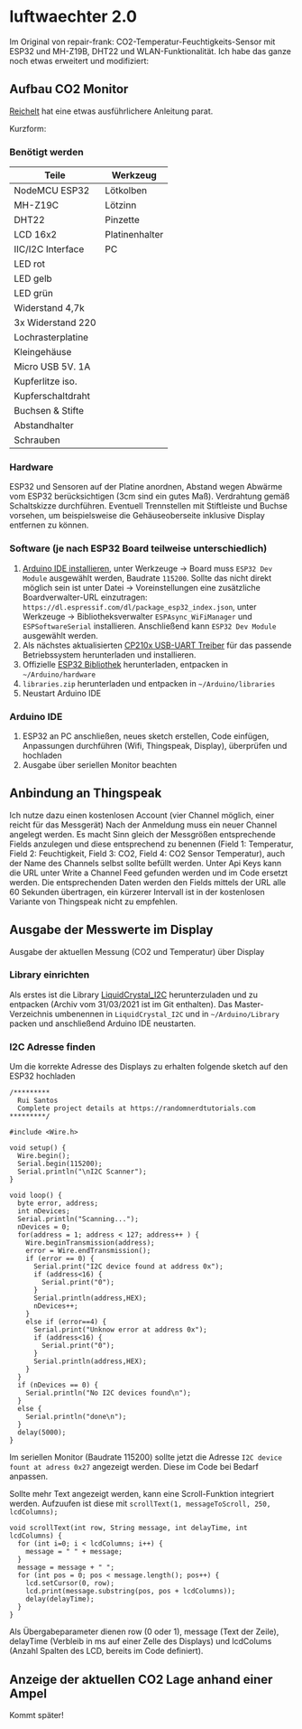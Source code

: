 # luftwaechter 2.0
Im Original von repair-frank: CO2-Temperatur-Feuchtigkeits-Sensor mit ESP32 und MH-Z19B, DHT22 und WLAN-Funktionalität. Ich habe das ganze noch etwas erweitert und modifiziert:
## Aufbau CO2 Monitor
[Reichelt](https://www.reichelt.de/magazin/reichelt-magazin/co2-messgeraet-einfach-und-guenstig-selber-bauen/) hat eine etwas ausführlichere Anleitung parat.

Kurzform:
### Benötigt werden
| Teile             | Werkzeug          |
| ----------------- | ----------------- |
| NodeMCU ESP32     | Lötkolben         |
| MH-Z19C           | Lötzinn           |
| DHT22             | Pinzette          |
| LCD 16x2          | Platinenhalter    |
| IIC/I2C Interface | PC                |
| LED rot           |
| LED gelb          |
| LED grün          |
| Widerstand 4,7k   |
| 3x Widerstand 220 |
| Lochrasterplatine |
| Kleingehäuse      |
| Micro USB 5V. 1A  |
| Kupferlitze iso.  |
| Kupferschaltdraht |
| Buchsen & Stifte  |
| Abstandhalter     |
| Schrauben         |
### Hardware
ESP32 und Sensoren auf der Platine anordnen, Abstand wegen Abwärme vom ESP32 berücksichtigen (3cm sind ein gutes Maß). Verdrahtung gemäß Schaltskizze durchführen. Eventuell Trennstellen mit Stiftleiste und Buchse vorsehen, um beispielsweise die Gehäuseoberseite inklusive Display entfernen zu können.
### Software (je nach ESP32 Board teilweise unterschiedlich)
1. [Arduino IDE installieren](https://www.arduino.cc/en/software), unter Werkzeuge -> Board muss `ESP32 Dev Module` ausgewählt werden, Baudrate `115200`. Sollte das nicht direkt möglich sein ist unter Datei -> Voreinstellungen eine zusätzliche Boardverwalter-URL einzutragen: `https://dl.espressif.com/dl/package_esp32_index.json`, unter Werkzeuge -> Bibliotheksverwalter `ESPAsync_WiFiManager` und `ESPSoftwareSerial` installieren. Anschließend kann `ESP32 Dev Module` ausgewählt werden.
2. Als nächstes aktualisierten [CP210x USB-UART Treiber](https://www.silabs.com/products/development-tools/software/usb-to-uart-bridge-vcp-drivers) für das passende Betriebssystem herunterladen und installieren. 
3. Offizielle [ESP32 Bibliothek](https://github.com/espressif/arduino-esp32) herunterladen, entpacken in `~/Arduino/hardware`
4. `libraries.zip` herunterladen und entpacken in `~/Arduino/libraries`
5. Neustart Arduino IDE
### Arduino IDE
1. ESP32 an PC anschließen, neues sketch erstellen, Code einfügen, Anpassungen durchführen (Wifi, Thingspeak, Display), überprüfen und hochladen
2. Ausgabe über seriellen Monitor beachten

## Anbindung an Thingspeak
Ich nutze dazu einen kostenlosen Account (vier Channel möglich, einer reicht für das Messgerät)
Nach der Anmeldung muss ein neuer Channel angelegt werden. Es macht Sinn gleich der Messgrößen entsprechende Fields anzulegen und diese entsprechend zu benennen (Field 1: Temperatur, Field 2: Feuchtigkeit, Field 3: CO2, Field 4: CO2 Sensor Temperatur), auch der Name des Channels selbst sollte befüllt werden. Unter Api Keys kann die URL unter Write a Channel Feed gefunden werden und im Code ersetzt werden. Die entsprechenden Daten werden den Fields mittels der URL alle 60 Sekunden übertragen, ein kürzerer Intervall ist in der kostenlosen Variante von Thingspeak nicht zu empfehlen.

## Ausgabe der Messwerte im Display
Ausgabe der aktuellen Messung (CO2 und Temperatur) über Display
### Library einrichten
Als erstes ist die Library [LiquidCrystal_I2C](https://github.com/marcoschwartz/LiquidCrystal_I2C/archive/master.zip) herunterzuladen und zu entpacken (Archiv vom 31/03/2021 ist im Git enthalten). Das Master-Verzeichnis umbenennen in `LiquidCrystal_I2C` und in `~/Arduino/Library` packen und anschließend Arduino IDE neustarten.

### I2C Adresse finden
Um die korrekte Adresse des Displays zu erhalten folgende sketch auf den ESP32 hochladen

```
/*********
  Rui Santos
  Complete project details at https://randomnerdtutorials.com  
*********/

#include <Wire.h>
 
void setup() {
  Wire.begin();
  Serial.begin(115200);
  Serial.println("\nI2C Scanner");
}
 
void loop() {
  byte error, address;
  int nDevices;
  Serial.println("Scanning...");
  nDevices = 0;
  for(address = 1; address < 127; address++ ) {
    Wire.beginTransmission(address);
    error = Wire.endTransmission();
    if (error == 0) {
      Serial.print("I2C device found at address 0x");
      if (address<16) {
        Serial.print("0");
      }
      Serial.println(address,HEX);
      nDevices++;
    }
    else if (error==4) {
      Serial.print("Unknow error at address 0x");
      if (address<16) {
        Serial.print("0");
      }
      Serial.println(address,HEX);
    }    
  }
  if (nDevices == 0) {
    Serial.println("No I2C devices found\n");
  }
  else {
    Serial.println("done\n");
  }
  delay(5000);       
}
```
Im seriellen Monitor (Baudrate 115200) sollte jetzt die Adresse `I2C device fount at adress 0x27` angezeigt werden. Diese im Code bei Bedarf anpassen.

Sollte mehr Text angezeigt werden, kann eine Scroll-Funktion integriert werden. Aufzuufen ist diese mit `scrollText(1, messageToScroll, 250, lcdColumns);`
```
void scrollText(int row, String message, int delayTime, int lcdColumns) {
  for (int i=0; i < lcdColumns; i++) {
    message = " " + message; 
  } 
  message = message + " "; 
  for (int pos = 0; pos < message.length(); pos++) {
    lcd.setCursor(0, row);
    lcd.print(message.substring(pos, pos + lcdColumns));
    delay(delayTime);
  }
}
```
Als Übergabeparameter dienen row (0 oder 1), message (Text der Zeile), delayTime (Verbleib in ms auf einer Zelle des Displays) und lcdColums (Anzahl Spalten des LCD, bereits im Code definiert).

## Anzeige der aktuellen CO2 Lage anhand einer Ampel

Kommt später!
